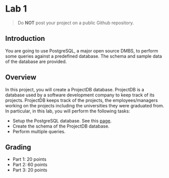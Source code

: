 # Lab 1

> <i class="trigger fa fa-exclamation-triangle fa-lg"></i>
> Do **NOT** post your project on a public Github repository.

## Introduction
You are going to use PostgreSQL, a major open source DMBS, to perform some queries against a predefined database. The schema and sample data of the database are provided. 

## Overview
In this project, you will create a ProjectDB database. ProjectDB is a database used by a software development company to keep track of its projects. ProjectDB keeps track of the projects, the employees/managers working on the projects including the universities they were graduated from. In particular, in this lab, you will perform the following tasks:
- Setup the PostgreSQL database. See this [page](./setup.md).
- Create the schema of the ProjectDB database.
- Perform multiple queries. 

## Grading
- Part 1: 20 points
- Part 2: 60 points
- Part 3: 20 points
